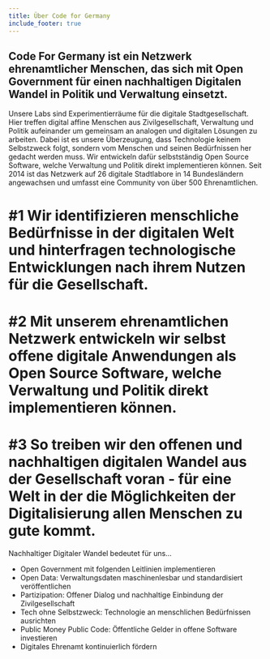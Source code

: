 ```yaml
---
title: Über Code for Germany
include_footer: true
---
```


## Code For Germany ist ein Netzwerk ehrenamtlicher Menschen, das sich mit Open Government für einen nachhaltigen Digitalen Wandel in Politik und Verwaltung einsetzt. 

Unsere Labs sind Experimentierräume für die digitale Stadtgesellschaft. Hier treffen digital affine Menschen aus Zivilgesellschaft, Verwaltung und Politik aufeinander um gemeinsam an analogen und digitalen Lösungen zu arbeiten. Dabei ist es unsere Überzeugung, dass Technologie keinem Selbstzweck folgt, sondern vom Menschen und seinen Bedürfnissen her gedacht werden muss. 
Wir entwickeln dafür selbstständig Open Source Software, welche Verwaltung und Politik direkt implementieren können. Seit 2014 ist das Netzwerk auf 26 digitale Stadtlabore in 14 Bundesländern angewachsen und umfasst eine Community von über 500 Ehrenamtlichen. 

# #1 Wir identifizieren menschliche Bedürfnisse in der digitalen Welt und hinterfragen technologische Entwicklungen nach ihrem Nutzen für die Gesellschaft. 

# #2 Mit unserem ehrenamtlichen Netzwerk entwickeln wir selbst offene digitale Anwendungen als Open Source Software, welche Verwaltung und Politik direkt implementieren können.

# #3 So treiben wir den offenen und nachhaltigen digitalen Wandel aus der Gesellschaft voran - für eine Welt in der die Möglichkeiten der Digitalisierung allen Menschen zu gute kommt.   

Nachhaltiger Digitaler Wandel bedeutet für uns…
* Open Government mit folgenden Leitlinien implementieren 
* Open Data: Verwaltungsdaten maschinenlesbar und standardisiert veröffentlichen
* Partizipation: Offener Dialog und nachhaltige Einbindung der Zivilgesellschaft 
* Tech ohne Selbstzweck: Technologie an menschlichen Bedürfnissen ausrichten 
* Public Money Public Code: Öffentliche Gelder in offene Software investieren 
* Digitales Ehrenamt kontinuierlich fördern
